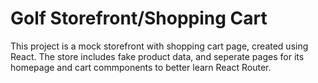 # Golf Storefront/Shopping Cart

This project is a mock storefront with shopping cart page, created using React. The store includes fake product data, and seperate pages for its homepage and cart commponents to better learn React Router. 

